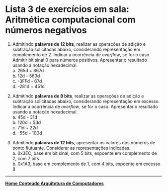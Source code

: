# Lista 3 de exercícios em sala: Aritmética computacional com números negativos

1. Admitindo **palavras de 12 bits**, realizar as operações de adição e subtração solicitadas abaixo, considerando representação em complemento de 2. Indicar a ocorrência de *overflow*, se for o caso. Admitir bit sinal 0 para números positivos.
Apresentar o resultado usando a notação hexadecimal.  
a. 265d + 867d  
b. 12d - 563d  
c. -3FFd - 67d  
d. -281d + 451d  

2. Admitindo **palavras de 8 bits**, realizar as operações de adição e subtração solicitadas abaixo, considerando representação em excesso.
Indicar a ocorrência de *overflow*, se for o caso. Apresentar o resultado usando a notação hexadecimal.  
a. 45d - 31d  
b. 120d + 53d  
c. 71d + 22d  
d. -55d - 100d  

3. Admitindo **palavras de 12 bits**, apresentar os valores dos números de ponto flutuante.
Considerar as representações indicadas.  
a. 0x3EC, base em bit sinal, com 5 bits, expoente em complemento de 2, com 7 bits  
b. 0x1A3, base em complemento de 1, com 4 bits, expoente em excesso 8

___
**[Home Conteúdo Arquitetura de Computadores](https://github.com/claytonjasilva/claytonjasilva.github.io/blob/main/arq_aulas.md)**   
